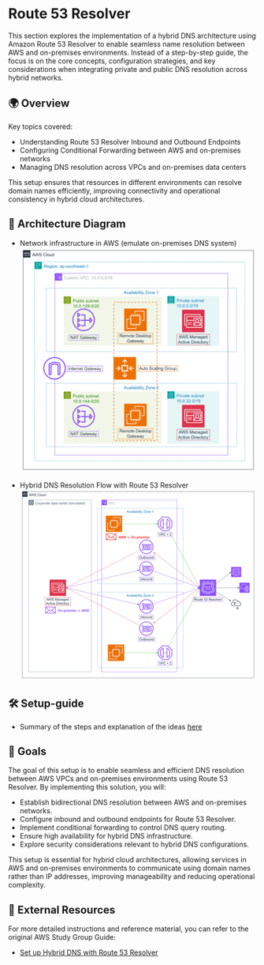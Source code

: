 # Route 53 Resolver 
This section explores the implementation of a hybrid DNS architecture using Amazon Route 53 Resolver to enable seamless name resolution between AWS and on-premises environments. Instead of a step-by-step guide, the focus is on the core concepts, configuration strategies, and key considerations when integrating private and public DNS resolution across hybrid networks.
## 🌍 Overview  
Key topics covered:
- Understanding Route 53 Resolver Inbound and Outbound Endpoints
- Configuring Conditional Forwarding between AWS and on-premises networks
- Managing DNS resolution across VPCs and on-premises data centers

This setup ensures that resources in different environments can resolve domain names efficiently, improving connectivity and operational consistency in hybrid cloud architectures.
## 📐 Architecture Diagram
- Network infrastructure in AWS (emulate on-premises DNS system)
![On-premise-architecture](/Set-up-Hybrid-DNS/screenshots/On-premise-architecture.png)

- Hybrid DNS Resolution Flow with Route 53 Resolver
![Route 53 and AD flow](/Set-up-Hybrid-DNS/screenshots/Route-53-and-AD-flow.jpg)
## 🛠 Setup-guide
- Summary of the steps and explanation of the ideas [here](/Set-up-Hybrid-DNS/Setup-guide.md)

## 🎯 Goals  
The goal of this setup is to enable seamless and efficient DNS resolution between AWS VPCs and on-premises environments using Route 53 Resolver. By implementing this solution, you will:

- Establish bidirectional DNS resolution between AWS and on-premises networks.
- Configure inbound and outbound endpoints for Route 53 Resolver.
- Implement conditional forwarding to control DNS query routing.
- Ensure high availability for hybrid DNS infrastructure.
- Explore security considerations relevant to hybrid DNS configurations.

This setup is essential for hybrid cloud architectures, allowing services in AWS and on-premises environments to communicate using domain names rather than IP addresses, improving manageability and reducing operational complexity.
## 🔗 External Resources
For more detailed instructions and reference material, you can refer to the original AWS Study Group Guide:

- [Set up Hybrid DNS with Route 53 Resolver](https://000010.awsstudygroup.com/)